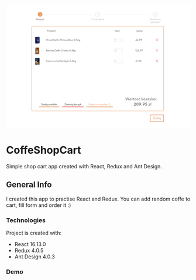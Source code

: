 ![app screenshot](./image/CoffeShopCart.png)

# CoffeShopCart

Simple shop cart app created with React, Redux and Ant Design. 

## General Info

I created this app to practise React and Redux. You can add random coffe to cart, fill form and order it :)

### Technologies

Project is created with:
* React 16.13.0
* Redux 4.0.5
* Ant Design 4.0.3

### Demo




